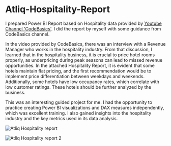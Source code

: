 # Atliq-Hospitality-Report
I prepared Power BI Report based on Hospitality data provided by [Youtube Channel 'CodeBasics'](https://www.youtube.com/watch?v=tT4V7zguCnc). I did the report by myself with some guidance from CodeBasics channel. 

In the video provided by CodeBasics, there was an interview with a Revenue Manager who works in the hospitality industry. From that discussion, I learned that in the hospitality business, it is crucial to price hotel rooms properly, as underpricing during peak seasons can lead to missed revenue opportunities. In the attached Hospitality Report, it is evident that some hotels maintain flat pricing, and the first recommendation would be to implement price differentiation between weekdays and weekends. Additionally, some hotels have low occupancy rates, which correlate with low customer ratings. These hotels should be further analyzed by the business.

This was an interesting guided project for me. I had the opportunity to practice creating Power BI visualizations and DAX measures independently, which was excellent training. I also gained insights into the hospitality industry and the key metrics used in its data analysis.


![Atliq Hospitality report](https://github.com/IwonaGriffiths/Atliq-Hospitality-Report/assets/173150801/ea3754c7-7434-4ead-bb55-759c28eea677)


![Atliq Hospitality report 2](https://github.com/IwonaGriffiths/Atliq-Hospitality-Report/assets/173150801/4fc44525-6441-4ec4-836e-e170b99f9736)
